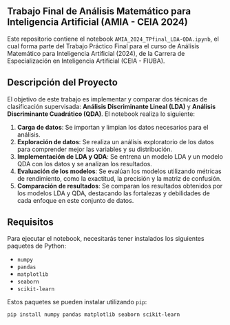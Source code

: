 ## Trabajo Final de Análisis Matemático para Inteligencia Artificial (AMIA - CEIA 2024)

Este repositorio contiene el notebook `AMIA_2024_TPfinal_LDA-QDA.ipynb`, el cual forma parte del Trabajo Práctico Final para el curso de Análisis Matemático para Inteligencia Artificial (2024), de la Carrera de Especialización en Inteligencia Artificial (CEIA - FIUBA).

## Descripción del Proyecto

El objetivo de este trabajo es implementar y comparar dos técnicas de clasificación supervisada: **Análisis Discriminante Lineal (LDA)** y **Análisis Discriminante Cuadrático (QDA)**. El notebook realiza lo siguiente:

1. **Carga de datos**: Se importan y limpian los datos necesarios para el análisis.
2. **Exploración de datos**: Se realiza un análisis exploratorio de los datos para comprender mejor las variables y su distribución.
3. **Implementación de LDA y QDA**: Se entrena un modelo LDA y un modelo QDA con los datos y se analizan los resultados.
4. **Evaluación de los modelos**: Se evalúan los modelos utilizando métricas de rendimiento, como la exactitud, la precisión y la matriz de confusión.
5. **Comparación de resultados**: Se comparan los resultados obtenidos por los modelos LDA y QDA, destacando las fortalezas y debilidades de cada enfoque en este conjunto de datos.

## Requisitos

Para ejecutar el notebook, necesitarás tener instalados los siguientes paquetes de Python:

- `numpy`
- `pandas`
- `matplotlib`
- `seaborn`
- `scikit-learn`

Estos paquetes se pueden instalar utilizando `pip`:

```bash
pip install numpy pandas matplotlib seaborn scikit-learn
